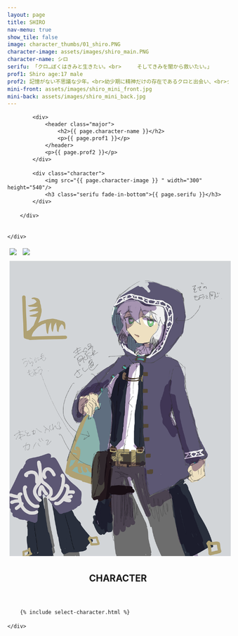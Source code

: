 ```yaml
---
layout: page
title: SHIRO
nav-menu: true
show_tile: false
image: character_thumbs/01_shiro.PNG
character-image: assets/images/shiro_main.PNG
character-name: シロ
serifu: 「クロ…ぼくはきみと生きたい。<br>　　　そしてきみを闇から救いたい。」
prof1: Shiro age:17 male
prof2: 記憶がない不思議な少年。<br>幼少期に精神だけの存在であるクロと出会い、<br>クロを自分の身体に招き入れた。<br>独り言を言ったり、ぼーっとしていることが多い。<br>クロのことを家族のように大切に思っている。
mini-front: assets/images/shiro_mini_front.jpg
mini-back: assets/images/shiro_mini_back.jpg
---
```


<!-- Main -->
<div id="main">

<!-- One -->
<section id="one">
	<div class="inner">
		<div class="flexcontainer ">

			<div>
				<header class="major">
					<h2>{{ page.character-name }}</h2>
					<p>{{ page.prof1 }}</p>
				</header>
				<p>{{ page.prof2 }}</p>
			</div>

			<div class="character">
				<img src="{{ page.character-image }} " width="300" height="540"/>
				<h3 class="serifu fade-in-bottom">{{ page.serifu }}</h3>
			</div>

		</div>


	</div>
</section>

<!-- Two -->
<section id="two">
	<div class="inner">
		<div class="flexcontainer">
			<img class="miniflexitem" src="{{ page.mini-front }} " style="margin:5px;"/>
			<img class="miniflexitem" src="{{ page.mini-back }} " style="margin:5px;"/>
		</div>
	</div>
</section>

<!-- Three -->
<section id="three">
	<div class="inner">
		<img src="assets/images/shiro_siryo.PNG" style="margin:5px"/>
	</div>
</section>

<!-- Four -->
<section id="three">
	<div class="inner">
		<header class="major">
			<h2>CHARACTER</h2>
		</header>

		{% include select-character.html %}

	</div>
</section>
</div>